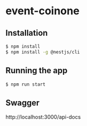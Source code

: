 # event-coinone

## Installation

```bash
$ npm install
$ npm install -g @nestjs/cli
```

## Running the app

```bash
$ npm run start
```

## Swagger

http://localhost:3000/api-docs


